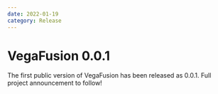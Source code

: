 ```yaml
---
date: 2022-01-19 
category: Release
---
```


# VegaFusion 0.0.1
The first public version of VegaFusion has been released as 0.0.1.  Full project announcement to follow!
